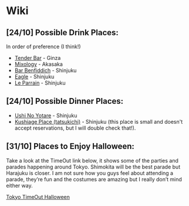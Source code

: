 # Wiki

## [24/10] Possible Drink Places:
In order of preference (I think!)

* [Tender Bar](http://www.sunnypages.jp/travel_guide/tokyo_nightlife/bars/Tender+Bar+Ginza/4422) - Ginza
* [Mixology](http://tabelog.com/en/tokyo/A1308/A130801/13132338/)  - Akasaka 
* [Bar Benfiddich](http://www.timeout.com/tokyo/bars-and-pubs/bar-benfiddich#tab_panel_2)  - Shinjuku
* [Eagle](http://tabelog.com/tokyo/A1304/A130401/13000922/dtlphotolst/3/smp2/) - Shinjuku
* [Le Parrain](http://tabelog.com/tokyo/A1304/A130401/13000988/dtlphotolst/3/smp2/)  - Shinjuku

## [24/10] Possible Dinner Places:
* [Ushi No Yotare](http://www.tripadvisor.com/Restaurant_Review-g1066457-d1660031-Reviews-Ushinoyotare-Shinjuku_Tokyo_Tokyo_Prefecture_Kanto.html%0Ahttp://tabelog.com/tokyo/A1304/A130401/13006190/dtlphotolst/1/smp2/) - Shinjuku 
* [Kushiage Place (tatsukichi)](http://www.tripadvisor.com/Restaurant_Review-g1066443-d1670534-Reviews-Kushiage_Shinjuku_Tatsukichi-Chiyoda_Tokyo_Tokyo_Prefecture_Kanto.html) - Shinjuku (this place is small and doesn't accept reservations, but I will double check that!). 

## [31/10] Places to Enjoy Halloween:
Take a look at the TimeOut link below, it shows some of the parties and parades happening around Tokyo. Shimokita will be the best parade but Harajuku is closer. I am not sure how you guys feel about attending a parade, they’re fun and the costumes are amazing but I really don’t mind either way. 

[Tokyo TimeOut Halloween](http://www.timeout.com/tokyo/things-to-do/halloween-in-tokyo-2015)
